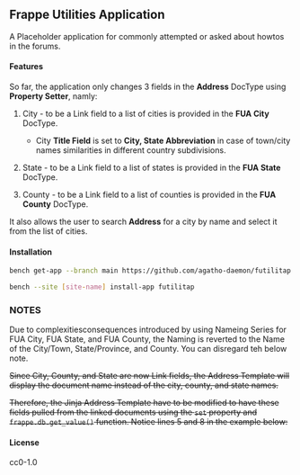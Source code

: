 ## Frappe Utilities Application

A Placeholder application for commonly attempted or asked about howtos in the forums.

#### Features

So far, the application only changes 3 fields in the **Address** DocType using **Property Setter**, namly:

1.  City - to be a Link field to a list of cities is provided in the **FUA City** DocType.

	- City **Title Field** is set to **City, State Abbreviation** in case of town/city names similarities in different country subdivisions.

2.  State - to be a Link field to a list of states is provided in the **FUA State** DocType.

3.  County - to be a Link field to a list of counties is provided in the **FUA County** DocType.

It also allows the user to search **Address** for a city by name and select it from the list of cities.

#### Installation

```bash
bench get-app --branch main https://github.com/agatho-daemon/futilitap.git

bench --site [site-name] install-app futilitap
```

### NOTES

Due to complexitiesconsequences introduced by using Nameing Series for FUA City, FUA State, and FUA County, the Naming is reverted to the Name of the City/Town, State/Province, and County. You can disregard teh below note.

~~Since City, County, and State are now Link fields, the Address Template will display the document name instead of the city, county, and state names.~~

~~Therefore, the Jinja Address Template have to be modified to have these fields pulled from the linked documents using the `set` property and `frappe.db.get_value()` function. Notice lines 5 and 8 in the example below:~~

#### License

cc0-1.0